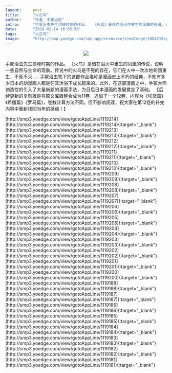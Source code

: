 ```yaml
---
layout:     post
title:      "火之鸟"
author:     "作者：手冢治虫"
intro:      "手冢治虫先生顶峰时期的作品。  《火鸟》是借在浴火中重生的凤凰的传说，说明一些自然与生命的现象。传说中的火鸟是不死的存在，它们在火中一次次地轮回重生，不死不灭……手冢治虫笔下的这部作品堪称是漫画史上不朽的经典，不知有多少日本的动漫画人都是在其沐浴下成长起来的。此外，在这部漫画之中，手冢大师创造性的引入了大量新颖的漫画手法，为日后日本漫画的发展奠定了基础。 【后续更新的复刻版是将原文库版整合成为11卷，追加了一个12卷，内容为《埃及篇》《希腊篇》《罗马篇》，卷数计算方法不同，但不影响阅读，祝大家在第12卷的补完内容中重新找回当年的感动！】"
date:       "2018-02-14 16:56:50"
tags:       "火之鸟"
image:      "http://smp.yoedge.com/smp-app/resource/viewImage/1004215appline.png"
---
```

<div style="text-align: center">
<p><img src="http://smp.yoedge.com/smp-app/resource/viewImage/1004215appline.png"/></p>
</div>
<p class="post-meta">
<span>手冢治虫先生顶峰时期的作品。  《火鸟》是借在浴火中重生的凤凰的传说，说明一些自然与生命的现象。传说中的火鸟是不死的存在，它们在火中一次次地轮回重生，不死不灭……手冢治虫笔下的这部作品堪称是漫画史上不朽的经典，不知有多少日本的动漫画人都是在其沐浴下成长起来的。此外，在这部漫画之中，手冢大师创造性的引入了大量新颖的漫画手法，为日后日本漫画的发展奠定了基础。 【后续更新的复刻版是将原文库版整合成为11卷，追加了一个12卷，内容为《埃及篇》《希腊篇》《罗马篇》，卷数计算方法不同，但不影响阅读，祝大家在第12卷的补完内容中重新找回当年的感动！】</span>
</p>
[http://smp3.yoedge.com/view/gotoAppLine/1119214](http://smp3.yoedge.com/view/gotoAppLine/1119214){:target="_blank"}
[http://smp3.yoedge.com/view/gotoAppLine/1119213](http://smp3.yoedge.com/view/gotoAppLine/1119213){:target="_blank"}
[http://smp3.yoedge.com/view/gotoAppLine/1119212](http://smp3.yoedge.com/view/gotoAppLine/1119212){:target="_blank"}
[http://smp3.yoedge.com/view/gotoAppLine/1119211](http://smp3.yoedge.com/view/gotoAppLine/1119211){:target="_blank"}
[http://smp3.yoedge.com/view/gotoAppLine/1119210](http://smp3.yoedge.com/view/gotoAppLine/1119210){:target="_blank"}
[http://smp3.yoedge.com/view/gotoAppLine/1119209](http://smp3.yoedge.com/view/gotoAppLine/1119209){:target="_blank"}
[http://smp3.yoedge.com/view/gotoAppLine/1119208](http://smp3.yoedge.com/view/gotoAppLine/1119208){:target="_blank"}
[http://smp3.yoedge.com/view/gotoAppLine/1119207](http://smp3.yoedge.com/view/gotoAppLine/1119207){:target="_blank"}
[http://smp3.yoedge.com/view/gotoAppLine/1119206](http://smp3.yoedge.com/view/gotoAppLine/1119206){:target="_blank"}
[http://smp3.yoedge.com/view/gotoAppLine/1119205](http://smp3.yoedge.com/view/gotoAppLine/1119205){:target="_blank"}
[http://smp3.yoedge.com/view/gotoAppLine/1119204](http://smp3.yoedge.com/view/gotoAppLine/1119204){:target="_blank"}
[http://smp3.yoedge.com/view/gotoAppLine/1119203](http://smp3.yoedge.com/view/gotoAppLine/1119203){:target="_blank"}
[http://smp3.yoedge.com/view/gotoAppLine/1119202](http://smp3.yoedge.com/view/gotoAppLine/1119202){:target="_blank"}
[http://smp3.yoedge.com/view/gotoAppLine/1119201](http://smp3.yoedge.com/view/gotoAppLine/1119201){:target="_blank"}
[http://smp3.yoedge.com/view/gotoAppLine/1119200](http://smp3.yoedge.com/view/gotoAppLine/1119200){:target="_blank"}
[http://smp3.yoedge.com/view/gotoAppLine/1119188](http://smp3.yoedge.com/view/gotoAppLine/1119188){:target="_blank"}
[http://smp3.yoedge.com/view/gotoAppLine/1119187](http://smp3.yoedge.com/view/gotoAppLine/1119187){:target="_blank"}
[http://smp3.yoedge.com/view/gotoAppLine/1119186](http://smp3.yoedge.com/view/gotoAppLine/1119186){:target="_blank"}
[http://smp3.yoedge.com/view/gotoAppLine/1119185](http://smp3.yoedge.com/view/gotoAppLine/1119185){:target="_blank"}
[http://smp3.yoedge.com/view/gotoAppLine/1119184](http://smp3.yoedge.com/view/gotoAppLine/1119184){:target="_blank"}
[http://smp3.yoedge.com/view/gotoAppLine/1119183](http://smp3.yoedge.com/view/gotoAppLine/1119183){:target="_blank"}
[http://smp3.yoedge.com/view/gotoAppLine/1119182](http://smp3.yoedge.com/view/gotoAppLine/1119182){:target="_blank"}
[http://smp3.yoedge.com/view/gotoAppLine/1119181](http://smp3.yoedge.com/view/gotoAppLine/1119181){:target="_blank"}


